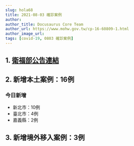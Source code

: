 ```yaml
---
slug: hola68
title: 2021-08-03 確診案例
author: 
author_title: Docusaurus Core Team
author_url: https://www.mohw.gov.tw/cp-16-60809-1.html
author_image_url: 
tags: [covid-19, 0803 確診案例]
---
```


## 1. [衛福部公告連結](https://www.cdc.gov.tw/Bulletin/Detail/DY-FVbUu8CSZM8in_1ZMtg?typeid=9)

## 2. 新增本土案例：16例

### 今日新增
* 新北市：10例
* 臺北市：4例
* 嘉義縣：2例

## 3. 新增境外移入案例：3例
